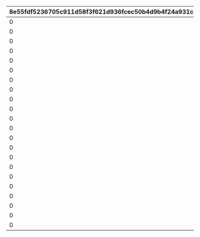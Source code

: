 |8e55fdf5236705c911d58f3f621d936fcec50b4d9b4f24a931c981c2a86e729f|ba2eed327a2e07555a3a95f30494bd8f1d94fb7a8809980ff8103b1cbb8d0dbc|a9e5b4709b34dc9a2006842837d1853eced2fa7fa6e956fedfeef51f2dcacd85|357ecb87d117d9d480c346f994aadc31823e496ae4102f160edc26f668688f7e|e0ac21784f26916e1b74d4e4a57478a02f48bdce5fc686075ffdca59600b6a2e|c4f9ba0614cdb2cabdaeb63e038375e778839923dc7f101222d13333cebea72b|
| --- | --- | --- | --- | --- | --- |
|0|0|750000101|750000011|0|0|
|0|0|750000201|750000021|0|0|
|0|0|750000301|750000031|0|0|
|0|0|750000401|750000041|0|0|
|0|0|750000501|750000051|0|0|
|0|0|750000601|750000061|0|0|
|0|0|750000701|750000071|0|0|
|0|0|750000801|750000081|0|0|
|0|0|750000901|750000091|0|0|
|0|0|750001001|750000101|0|0|
|0|0|750001101|750000111|0|0|
|0|0|750001201|750000121|0|0|
|0|0|760100101|760100011|0|0|
|0|0|760100201|760100021|0|0|
|0|0|760100301|760100031|0|0|
|0|0|760100401|760100041|0|0|
|0|0|760100501|760100051|0|0|
|0|0|760200101|760200011|0|0|
|0|0|760200201|760200021|0|0|
|0|0|760200301|760200031|0|0|
|0|0|760200401|760200041|0|0|
|0|0|760200501|760200051|0|0|